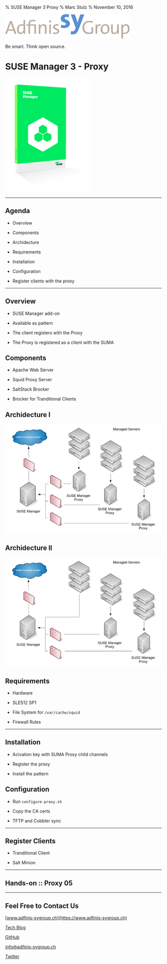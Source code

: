 % SUSE Manager 3 Proxy
% Marc Stulz
% November 10, 2016

![](static/adfinis_sygroup_logo.png)

Be smart. Think open source.

# SUSE Manager 3 - Proxy

![](static/suma.png)

---

## Agenda

* Overview

* Components

* Archidecture

* Requirements

* Installation

* Configuration

* Register clients with the proxy

---

## Overview

* SUSE Manager add-on

* Available as pattern

* The client registers with the Proxy

* The Proxy is registered as a client with the SUMA

## Components

* Apache Web Server

* Squid Proxy Server

* SaltStack Brocker

* Brocker for Tranditional Clients

## Archidecture I

![](static/arch_1.png)

## Archidecture II

![](static/arch_2.png)

## Requirements

* Hardware

* SLES12 SP1

* File System for `/var/cache/squid`

* Firewall Rules

---

## Installation

* Acivation key with SUMA Proxy child channels

* Register the proxy

* Install the pattern

## Configuration

* Run `configure-proxy.sh`

* Copy the CA certs

* TFTP and Cobbler sync

---

## Register Clients

* Tranditional Client

* Salt Minion

---

## Hands-on :: Proxy 05

---

## Feel Free to Contact Us

[www.adfinis-sygroup.ch](https://www.adfinis-sygroup.ch)

[Tech Blog](https://www.adfinis-sygroup.ch/blog)

[GitHub](https://github.com/adfinis-sygroup)

<info@adfinis-sygroup.ch>

[Twitter](https://twitter.com/adfinissygroup)
